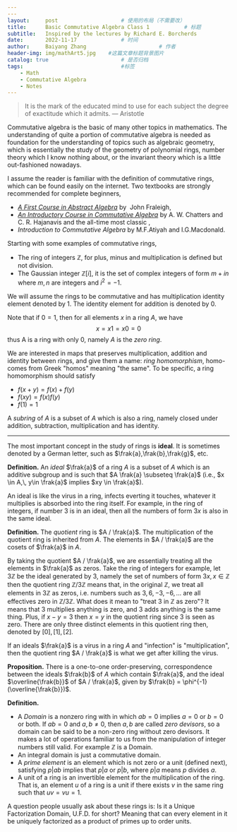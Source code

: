 ```yaml
---
---
layout:     post   				    # 使用的布局（不需要改）
title:      Basic Commutative Algebra Class 1			# 标题 
subtitle:   Inspired by the lectures by Richard E. Borcherds
date:       2022-11-17 				# 时间
author:     Baiyang Zhang 						# 作者
header-img: img/mathArt5.jpg 	#这篇文章标题背景图片
catalog: true 						# 是否归档
tags:								#标签
    - Math
    - Commutative Algebra
    - Notes
---
```


>It is the mark of the educated mind to use for each subject the degree of exactitude which it admits.
>— Aristotle


Commutative algebra is the basic of many other topics in mathematics. The understanding of quite a portion of commutative algebra is needed as foundation for the understanding of topics such as algebraic geometry, which is essentially the study of the geometry of polynomial rings, number theory which I know nothing about, or the invariant theory which is a little out-fashioned nowadays.

I assume the reader is familiar with the definition of commutative rings, which can be found easily on the internet. Two textbooks are strongly recommended for complete beginners,
- [*A First Course in Abstract Algebra*](https://www.amazon.com/First-Course-Abstract-Algebra-7th/dp/0201763907) by  John Fraleigh,
- [*An Introductory Course in Commutative Algebra*](https://www.amazon.com/Introductory-Commutative-Algebra-Science-Publications/dp/0198501447/ref=sr_1_1?crid=GZ3K9KD5JH2I&keywords=an+introductory+course+in+commutative+algebra&qid=1661817436&s=books&sprefix=an+introductory+course+in+commutative+algeb%2Cstripbooks%2C446&sr=1-1) by A. W. Chatters and C. R. Hajanavis
and the all-time most classic ,
-  *Introduction to Commutative Algebra* by M.F.Atiyah and I.G.Macdonald.

Starting with some examples of commutative rings,
- The ring of integers $\mathbb{Z}$, for plus, minus and multiplication is defined but not division.
- The Gaussian integer $\mathbb{Z}[i]$, it is the set of complex integers of form $m + i n$ where $m,n$ are integers and $i^{2}=-1$.

We will assume the rings to be commutative and has multiplication identity element denoted by $1$. The identity element for addition is denoted by $0$.

Note that if $0=1$, then for all elements $x$ in a ring $A$, we have 
$$
x = x 1 = x 0 = 0
$$
thus A is a ring with only $0$, namely $A$ is the *zero ring*.  

We are interested in maps that preserves multiplication, addition and identity between rings, and give them a name: *ring homomorphism*, homo- comes from Greek "homos" meaning "the same". To be specific, a ring homomorphism should satisfy
- $f(x+y) = f(x) + f(y)$
- $f(xy) = f(x)f(y)$
- $f(1) = 1$

A *subring* of $A$ is a subset of $A$ which is also a ring, namely closed under addition, subtraction, multiplication and has identity. 

- - -
The most important concept in the study of rings is **ideal**. It is sometimes denoted by a German letter, such as $\frak{a},\frak{b},\frak{g}$, etc. 

**Definition.** An *ideal* $\frak{a}$ of a ring $A$ is a subset of $A$ which is an additive subgroup and is such that $A \frak{a} \subseteq \frak{a}$ (i.e., $x \in A,\, y\in \frak{a}$ implies $xy \in \frak{a}$). 

An ideal is like the virus in a ring, infects everting it touches, whatever it multiplies is absorbed into the ring itself. For example, in the ring of integers, if number 3 is in an ideal, then all the numbers of form $3x$ is also in the same ideal. 

**Definition.** The *quotient* ring is $A / \frak{a}$. The multiplication of the quotient ring is inherited from $A$. The elements in $A / \frak{a}$ are the cosets of $\frak{a}$ in $A$. 

By taking the quotient $A / \frak{a}$, we are essentially treating all the elements in $\frak{a}$ as zeros. Take the ring of integers for example, let $3\mathbb{Z}$ be the ideal generated by $3$, namely the set of numbers of form $3x, x\in \mathbb{Z}$ then the quotient ring $\mathbb{Z} / 3\mathbb{Z}$ means that, in the original $\mathbb{Z}$, we treat all elements in $3\mathbb{Z}$ as zeros, i.e. numbers such as $3,6,-3,-6,\dots$ are all effectives zero in $\mathbb{Z} / 3\mathbb{Z}$. What does it mean to "treat 3 in $\mathbb{Z}$ as zero"? It means that 3 multiplies anything is zero, and 3 adds anything is the same thing. Plus, if $x-y=3$ then $x=y$ in the quotient ring since $3$ is seen as zero. There are only three distinct elements in this quotient ring then, denoted by $[0], [1],[2]$. 

If an ideals $\frak{a}$ is a virus in a ring $A$ and "infection" is "multiplication", then the quotient ring $A / \frak{a}$ is what we get after killing the virus. 

**Proposition.** There is a one-to-one order-preserving, correspondence between the ideals $\frak{b}$ of $A$ which contain $\frak{a}$, and the ideal $\overline{\frak{b}}$ of $A / \frak{a}$, given by $\frak{b} = \phi^{-1}(\overline{\frak{b}})$.  




**Definition.** 
- A *Domain* is a nonzero ring with in which $ab = 0$ implies $a=0$ or $b=0$ or both. If $ab=0$ and $a,b\neq 0$, then $a,b$ are called *zero devisors*, so a domain can be said to be a non-zero ring without zero devisors. It makes a lot of operations familiar to us from the manipulation of integer numbers still valid. For example $\mathbb{Z}$ is a Domain. 
- An integral domain is just a commutative domain.
- A *prime element* is an element which is not zero or a unit (defined next), satisfying $p | ab$ implies that $p | a$ or $p|b$, where $p|a$ means $p$ divides $a$.
- A unit of a ring is an invertible element for the multiplication of the ring. That is, an element $u$ of a ring is a unit if there exists $v$ in the same ring such that $uv = vu =1$.

A question people usually ask about these rings is: Is it a Unique Factorization Domain, U.F.D. for short? Meaning that can every element in it be uniquely factorized as a product of primes up to order units. 
